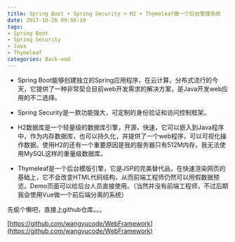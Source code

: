 ```yaml
---
title: Spring Boot + Spring Security + H2 + Thymeleaf做一个后台管理系统
date: 2017-10-26 09:56:19
tags:
- Spring Boot
- Spring Security
- Java
- Thymeleaf
categories: Back-end
---
```


- Spring Boot能够创建独立的Spring应用程序，在云计算，分布式流行的今天，它提供了一种非常契合目前web开发需求的解决方案，是Java开发web应用的不二选择。

- Spring Security是一款功能强大，可定制的身份验证和访问控制框架。

- H2数据库是一个轻量级的数据库引擎，开源，快速，它可以嵌入到Java程序中，作为内存数据库，也可以持久化，并提供了一个web程序，可以可视化操作数据。使用H2的还有一个重要原因是我的服务器只有512M内存，我无法使用MySQL这样的重量级数据库。

- Thymeleaf是一个后台模版引擎，它是JSP的完美替代品，在快速渲染网页的基础上，它不会改变HTML代码结构，从而前端工程师仍然可以用假数据预览。Demo页面可以给后台人员直接使用。（当然并没有前端工程师，不过后期我会使用Vue做一个前后端分离的系统）

<!--more-->


先偷个懒吧，直接上github仓库。。。

[https://github.com/wangyucode/WebFramework](https://github.com/wangyucode/WebFramework)
